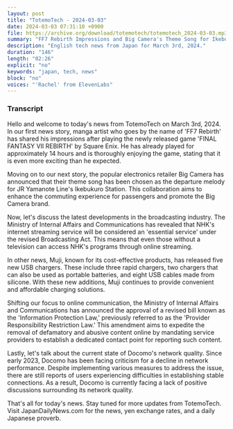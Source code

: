 ```yaml
---
layout: post
title: "TotemoTech - 2024-03-03"
date: 2024-03-03 07:31:10 +0900
file: https://archive.org/download/totemotech/totemotech_2024-03-03.mp3
summary: "FF7 Rebirth Impressions and Big Camera's Theme Song for Ikebukuro Station, & more…"
description: "English tech news from Japan for March 3rd, 2024."
duration: "146"
length: "02:26"
explicit: "no"
keywords: "japan, tech, news"
block: "no"
voices: "'Rachel' from ElevenLabs"
---
```


### Transcript

Hello and welcome to today's news from TotemoTech on March 3rd, 2024. In our first news story, manga artist who goes by the name of 'FF7 Rebirth' has shared his impressions after playing the newly released game 'FINAL FANTASY VII REBIRTH' by Square Enix. He has already played for approximately 14 hours and is thoroughly enjoying the game, stating that it is even more exciting than he expected.

Moving on to our next story, the popular electronics retailer Big Camera has announced that their theme song has been chosen as the departure melody for JR Yamanote Line's Ikebukuro Station. This collaboration aims to enhance the commuting experience for passengers and promote the Big Camera brand.

Now, let's discuss the latest developments in the broadcasting industry. The Ministry of Internal Affairs and Communications has revealed that NHK's internet streaming service will be considered an 'essential service' under the revised Broadcasting Act. This means that even those without a television can access NHK's programs through online streaming.

In other news, Muji, known for its cost-effective products, has released five new USB chargers. These include three rapid chargers, two chargers that can also be used as portable batteries, and eight USB cables made from silicone. With these new additions, Muji continues to provide convenient and affordable charging solutions.

Shifting our focus to online communication, the Ministry of Internal Affairs and Communications has announced the approval of a revised bill known as the 'Information Protection Law,' previously referred to as the 'Provider Responsibility Restriction Law.' This amendment aims to expedite the removal of defamatory and abusive content online by mandating service providers to establish a dedicated contact point for reporting such content.

Lastly, let's talk about the current state of Docomo's network quality. Since early 2023, Docomo has been facing criticism for a decline in network performance. Despite implementing various measures to address the issue, there are still reports of users experiencing difficulties in establishing stable connections. As a result, Docomo is currently facing a lack of positive discussions surrounding its network quality.

That's all for today's news. Stay tuned for more updates from TotemoTech.   Visit JapanDailyNews.com for the news, yen exchange rates, and a daily Japanese proverb.
